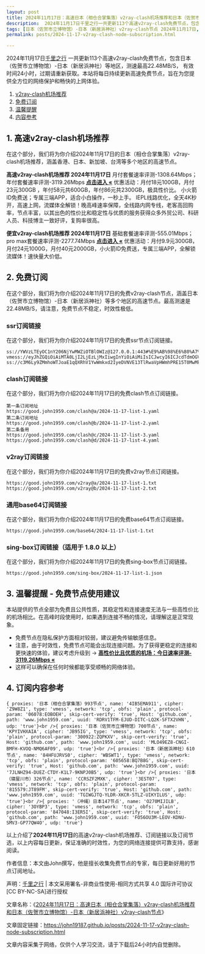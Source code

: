 ```yaml
---
layout: post
title: 2024年11月17日：高速日本（相仓合掌集落）v2ray-clash机场推荐和日本（佐贺市立博物馆）-日本（新居浜神社）v2ray-clash节点
description:  2024年11月17日千里之行一共更新113个高速v2ray-clash免费节点，包含日本（佐贺市立博物馆）-日本（新居浜神社）等地区，测速最高22.48MB/S， 有效时间24小时，过期请重新获取。本站将每日持续更新高速免费节点，旨在为您提供全方位的网络保护和畅快的上网体验
tags: [日本（佐贺市立博物馆）-日本（新居浜神社）v2ray-clash节点 2024年11月17日, 日本（相仓合掌集落）高速v2ray-clashv2ray-clash机场推荐 2024年11月17日]
permalink: posts/2024-11-17-v2ray-clash-node-subscription.html

---
```



2024年11月17日[千里之行](https://john19187.github.io) 一共更新113个高速v2ray-clash免费节点，包含日本（佐贺市立博物馆）-日本（新居浜神社）等地区，测速最高22.48MB/S， 有效时间24小时，过期请重新获取。本站将每日持续更新高速免费节点，旨在为您提供全方位的网络保护和畅快的上网体验。

1. [v2ray-clash机场推荐](#1-高速v2ray-clash机场推荐)
2. [免费订阅](#2-免费订阅)
3. [温馨提醒](#3-温馨提醒---免费节点使用建议)
4. [内容参考](#4-订阅内容参考)

## 1. 高速v2ray-clash机场推荐

在这个部分，我们将为你介绍2024年11月17日的日本（相仓合掌集落）v2ray-clash机场推荐，涵盖香港、日本、新加坡、台湾等多个地区的高速节点。

<div class="good cat1"><strong>高速v2ray-clash机场推荐 2024年11月17日</strong> 月付套餐速率评测-1308.64Mbps；年付套餐速率评测-3119.26Mbps <strong><a href="https://good.john1959.com/lepl/2024-11-17" target="_blank">点击进入 «</a></strong> 优惠活动：月付18元100GB，月付23元300GB ，年付58元共600GB，年付86元共2300GB，极具性价比。 小火箭ID免费送；专属三端APP，适合小白操作，一秒上手。 IEPL线路优化，全天4K秒开，高速上网，流媒体全解锁！晚高峰速率保障，全线路内网专线，老客高回购率，节点丰富，以其出色的性价比和稳定性与优质的服务获得众多外贸公司、科研人员、科技博主一致好评，复购率很高。</div><div class="good cat2">

<strong>便宜v2ray-clash机场推荐 2024年11月17日</strong> 基础套餐速率评测-555.01Mbps；pro max套餐速率评测-2277.74Mbps <strong><a href="https://good.john1959.com/cheap/2024-11-17" target="_blank">点击进入 «</a></strong> 优惠活动：月付9.9元300GB，月付24元1000G，月付40元2000GB，小火箭ID免费送，专属三端APP，全解锁流媒体！速快量大价低。</div>

## 2. 免费订阅

在这个部分，我们将为你介绍2024年11月17日的免费v2ray-clash节点，涵盖日本（佐贺市立博物馆）-日本（新居浜神社）等多个地区的高速节点。最高测速是22.48MB/S，请注意，免费节点不稳定，时效性极低。

### ssr订阅链接

在这个部分，我们将为你介绍2024年11月17日的免费ssr节点订阅链接。

```
ss://YWVzLTEyOC1nY206NjYwMWZiOTBlOWIz@127.0.0.1:443#%E9%AB%98%E6%80%A7%E4%BB%B7%E6%AF%94%E6%9C%BA%E5%9C%BA%3Ahttps%3A%2F%2Fkfyun.uk
vmess://eyJhZGQiOiAiMTA0LjI2LjEzLjMxIiwgInYiOiAiMiIsICJwcyI6ICJcdTdmOGVcdTU2ZmQgQ2xvdWRGbGFyZVx1ODI4Mlx1NzBiOSIsICJwb3J0IjogMjA4NiwgImlkIjogImU5ZTNjYzEzLWRiNDgtNGNjMS04YzI0LTc2MjY0MzlhNTMzOSIsICJhaWQiOiAiMCIsICJuZXQiOiAid3MiLCAidHlwZSI6ICIiLCAiaG9zdCI6ICJpcDEuMTc4OTAzNC54eXoiLCAicGF0aCI6ICJnaXRodWIuY29tL0FsdmluOTk5OSIsICJ0bHMiOiAiIn0=
ss://c3M6Ly9ZMmhoWTJoaE1qQXRhV1YwWmkxd2IyeDVNVE13TlRwaVpHWmhPRE15T0MwMk1ESm1MVFJoTm1VdFlqQXdaUzB6T1RObE5ESXhOV0kzTkdZ@free.2apzhfa:31115#9%7C%F0%9F%87%AF%F0%9F%87%B5%E6%97%A5%E6%9C%AC%2003%20%7C%201x%20JP
```

### clash订阅链接

在这个部分，我们将为你介绍2024年11月17日的免费clash节点订阅链接。

```
第一条订阅地址
https://good.john1959.com/clash@a/2024-11-17-list-1.yaml
第二条订阅地址
https://good.john1959.com/clash@b/2024-11-17-list-2.yaml
第二条备用
https://good.john1959.com/clash@c/2024-11-17-list-3.yaml
https://good.john1959.com/clash@d/2024-11-17-list-4.yaml
```

### v2ray订阅链接

在这个部分，我们将为你介绍2024年11月17日的免费v2ray节点订阅链接。

```
https://good.john1959.com/v2ray@a/2024-11-17-list-1.txt
https://good.john1959.com/v2ray@b/2024-11-17-list-2.txt
```

### 通用base64订阅链接

在这个部分，我们将为你介绍2024年11月17日的免费base64节点订阅链接。

```
https://good.john1959.com/base64/2024-11-17-list-1.txt
```

### sing-box订阅链接（适用于 1.8.0 以上）

在这个部分，我们将为你介绍2024年11月17日的免费sing-box节点订阅链接。

```
https://good.john1959.com/sing-box/2024-11-17-list-1.json
```

## 3. 温馨提醒 - 免费节点使用建议

本站提供的节点全部为免费且公共性质，其稳定性和连接速度无法与一些高性价比的机场相比。在高峰时段使用时，如果遇到连接不畅的情况，请理解这是正常现象。

- 免费节点在隐私保护方面相对较弱，建议避免传输敏感信息。
- 注意，由于时效性，免费节点可能会出现连接问题。为了获得更稳定的连接和更快速的体验，建议考虑升级到 → <strong>[高性价比且优质的机场：今日速率评测- 3119.26Mbps «](https://good.john1959.com/lepl/2024-11-17)</strong>
- 这样可以确保在任何时候都能享受顺畅的网络体验。

## 4. 订阅内容参考

```
{ proxies: '日本（相仓合掌集落）993节点', name: '4IB5EMA911', cipher: 'Z9W8Z1', type: 'vmess', network: 'tcp', obfs: 'plain', protocol-param: '06078:EOBOEH', skip-cert-verify: 'true', Host: 'github.com', path: 'www.john1959.com', uuid: 'RDRV1TFM-EJUD-DITC-LQ2K-SFTX2VHN', udp: 'true'}<br />{ proxies: '日本（佐贺市立博物馆）700节点', name: 'KPYIVHXAIA', cipher: 'JB95IG', type: 'vmess', network: 'tcp', obfs: 'plain', protocol-param: '300922:ZQPKXV', skip-cert-verify: 'true', Host: 'github.com', path: 'www.john1959.com', uuid: 'MLO49EZ8-CNGI-BMFH-KVOQ-NMQ6AF09', udp: 'true'}<br />{ proxies: '日本（新居浜神社）610节点', name: '84HFUJRVS0', cipher: 'WBSWT1', type: 'vmess', network: 'tcp', obfs: 'plain', protocol-param: '605658:BQ7B8G', skip-cert-verify: 'true', Host: 'github.com', path: 'www.john1959.com', uuid: '7JLNHZ94-DUEZ-CTDY-K1L7-9KNPJ0B5', udp: 'true'}<br />{ proxies: '日本（寝屋川市）326节点', name: 'CCRSZF2MXK', cipher: '3EST07', type: 'vmess', network: 'tcp', obfs: 'plain', protocol-param: '815579:JT89FM', skip-cert-verify: 'true', Host: 'github.com', path: 'www.john1959.com', uuid: 'TGIWGJTQ-YLDR-XKCR-5TLZ-UIKYILUS', udp: 'true'}<br />{ proxies: '（冲绳）日本147节点', name: 'O270MIJILB', cipher: '3OYBP3', type: 'vmess', network: 'tcp', obfs: 'plain', protocol-param: '847048:I3ER5I', skip-cert-verify: 'true', Host: 'github.com', path: 'www.john1959.com', uuid: 'FO56OU3M-LEOV-KDNU-SMV3-GP77QW4O', udp: 'true'}
```

以上介绍了<strong>2024年11月17日</strong>的高速v2ray-clash机场推荐、订阅链接以及订阅节选，以上内容每日更新，保证准确的时效性，为您的网络连接提供可靠支持，感谢阅读。

作者信息：本文由John撰写，他是擅长收集免费节点的专家，每日更新好用的节点订阅地址。

声明：[千里之行](https://john19187.github.io) | 本文采用署名-非商业性使用-相同方式共享 4.0 国际许可协议[CC BY-NC-SA]进行授权

文章名称：《[2024年11月17日：高速日本（相仓合掌集落）v2ray-clash机场推荐和日本（佐贺市立博物馆）-日本（新居浜神社）v2ray-clash节点](https://john19187.github.io/posts/2024-11-17-v2ray-clash-node-subscription.html)》

文章固定链接：https://john19187.github.io/posts/2024-11-17-v2ray-clash-node-subscription.html

文章内容采集于网络，仅供个人学习交流，请于下载后24小时内自觉删除。

